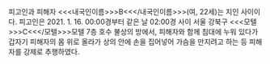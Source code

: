 피고인과 피해자 <<<내국인이름>>>B<<</내국인이름>>>(여, 22세)는 지인 사이이다.
피고인은 2021. 1. 16. 00:00경부터 같은 날 02:00경 사이 서울 강북구 <<<모텔>>>C<<</모텔>>>모텔 7층 호수 불상의 방에서, 피해자와 함께 침대에 누워 있다가 갑자기 피해자의 몸 위로 올라가 상의 안에 손을 집어넣어 가슴을 만지려고 하는 등 피해자를 강제로 추행하였다.